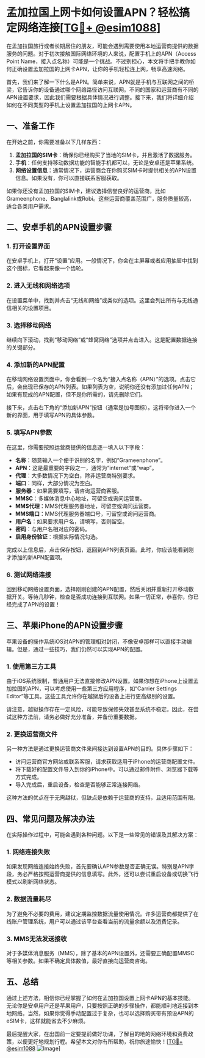 # 孟加拉国上网卡如何设置APN？轻松搞定网络连接[[TG💪+ @esim1088](https://t.me/s/esim1088)]

在孟加拉国旅行或者长期居住的朋友，可能会遇到需要使用本地运营商提供的数据服务的问题。对于初次接触国际网络环境的人来说，配置手机上的APN（Access Point Name，接入点名称）可能是一个挑战。不过别担心，本文将手把手教你如何正确设置孟加拉国的上网卡APN，让你的手机轻松连上网，畅享高速网络。

首先，我们来了解一下什么是APN。简单来说，APN就是手机与互联网之间的桥梁，它告诉你的设备通过哪个网络路径访问互联网。不同的国家和运营商有不同的APN设置要求，因此我们需要根据具体情况进行调整。接下来，我们将详细介绍如何在不同类型的手机上设置孟加拉国的上网卡APN。

## 一、准备工作

在开始之前，你需要准备以下几样东西：

1. **孟加拉国的SIM卡**：确保你已经购买了当地的SIM卡，并且激活了数据服务。
2. **手机**：任何支持移动数据功能的智能手机都可以，无论是安卓还是苹果系统。
3. **网络设置信息**：通常情况下，运营商会在你购买SIM卡时提供相关的APN设置信息。如果没有，你可以直接联系客服获取。

如果你还没有孟加拉国的SIM卡，建议选择信誉良好的运营商，比如Grameenphone、Banglalink或Robi。这些运营商覆盖范围广，服务质量较高，适合各类用户需求。

## 二、安卓手机的APN设置步骤

### 1. 打开设置界面

在安卓手机上，打开“设置”应用。一般情况下，你会在主屏幕或者应用抽屉中找到这个图标，它看起来像一个齿轮。

### 2. 进入无线和网络选项

在设置菜单中，找到并点击“无线和网络”或类似的选项。这里会列出所有与无线通信相关的设置项目。

### 3. 选择移动网络

继续向下滚动，找到“移动网络”或“蜂窝网络”选项并点击进入。这是配置数据连接的关键部分。

### 4. 添加新的APN配置

在移动网络设置页面中，你会看到一个名为“接入点名称（APN）”的选项。点击它后，会出现已保存的APN列表。如果列表为空，说明你还没有添加过任何APN；如果有现成的APN配置，但不是你所需的，请先删除它们。

接下来，点击右下角的“添加新APN”按钮（通常是加号图标）。这将带你进入一个新的界面，用于填写APN的具体参数。

### 5. 填写APN参数

在这里，你需要按照运营商提供的信息逐一填入以下字段：

- **名称**：随意输入一个便于识别的名字，例如“Grameenphone”。
- **APN**：这是最重要的字段之一，通常为“internet”或“wap”。
- **代理**：大多数情况下为空白，除非运营商特别要求。
- **端口**：同样，大部分情况为空白。
- **服务器**：如果需要填写，请咨询运营商客服。
- **MMSC**：多媒体消息中心地址，可留空或询问运营商。
- **MMS代理**：MMS代理服务器地址，可留空或询问运营商。
- **MMS端口**：MMS代理服务器端口号，可留空或询问运营商。
- **用户名**：如果要求用户名，请填写，否则留空。
- **密码**：与用户名相对应的密码。
- **启用身份验证**：根据实际情况勾选。

完成以上信息后，点击保存按钮，返回到APN列表页面。此时，你应该能看到刚才添加的新APN配置项。

### 6. 测试网络连接

回到移动网络设置页面，选择刚刚创建的APN配置，然后关闭并重新打开移动数据开关。等待几秒钟，检查是否成功连接到互联网。如果一切正常，恭喜你，你已经完成了APN的设置！

## 三、苹果iPhone的APN设置步骤

苹果设备的操作系统iOS对APN的管理相对封闭，不像安卓那样可以直接手动编辑。但是，通过一些技巧，我们仍然可以实现APN的配置。

### 1. 使用第三方工具

由于iOS系统限制，普通用户无法直接修改APN设置。如果你想在iPhone上设置孟加拉国的APN，可以考虑使用一些第三方应用程序，如“Carrier Settings Editor”等工具。这些工具允许你在越狱后的设备上进行更高级别的设置。

请注意，越狱操作存在一定风险，可能导致保修失效甚至系统不稳定。因此，在尝试这种方法前，请务必做好充分准备，并备份重要数据。

### 2. 更换运营商文件

另一种方法是通过更换运营商文件来间接达到设置APN的目的。具体步骤如下：

- 访问运营商官方网站或联系客服，请求获取适用于iPhone的运营商配置文件。
- 将下载好的配置文件导入到你的iPhone中。可以通过邮件附件、浏览器下载等方式完成。
- 导入完成后，重启设备，检查是否能够正常连接网络。

这种方法的优点在于无需越狱，但缺点是依赖于运营商的支持，且适用范围有限。

## 四、常见问题及解决办法

在实际操作过程中，可能会遇到各种问题。以下是一些常见的错误及其解决方案：

### 1. 网络连接失败

如果发现网络连接始终失败，首先要确认APN参数是否正确无误。特别是APN字段，务必严格按照运营商提供的信息填写。此外，还可以尝试重启设备或切换飞行模式以刷新网络状态。

### 2. 数据流量耗尽

为了避免不必要的费用，建议定期监控数据流量使用情况。许多运营商都提供了在线账户管理系统，用户可以通过该平台查看当前的流量余额以及消费记录。

### 3. MMS无法发送接收

对于多媒体消息服务（MMS），除了基本的APN设置外，还需要正确配置MMSC等相关参数。如果不确定具体数值，最好直接向运营商咨询。

## 五、总结

通过上述方法，相信你已经掌握了如何在孟加拉国设置上网卡APN的基本技能。无论你是安卓用户还是苹果用户，只要按照正确的步骤操作，都能顺利地连接到本地网络。当然，如果你觉得手动配置过于复杂，也可以选择购买带有预设APN的eSIM卡，这样就能省去不少麻烦。

最后提醒大家，在出国前一定要提前做好功课，了解目的地的网络环境和资费政策，以便更好地规划行程。希望本文对你有所帮助，祝你旅途愉快！[[TG💪+ @esim1088](https://t.me/s/esim1088) ![Image](https://i.postimg.cc/4NQfJmqS/Snipaste-2025-05-13-00-14-12.png)]
